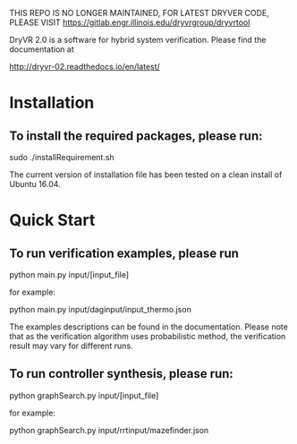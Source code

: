 THIS REPO IS NO LONGER MAINTAINED, FOR LATEST DRYVER CODE, PLEASE VISIT
https://gitlab.engr.illinois.edu/dryvrgroup/dryvrtool


DryVR 2.0 is a software for hybrid system verification. Please find the documentation at 

http://dryvr-02.readthedocs.io/en/latest/

Installation
==================
To install the required packages, please run:
-------------------------------------------------------------
sudo ./installRequirement.sh

The current version of installation file has been tested on a clean install of Ubuntu 16.04. 

Quick Start
==================
To run verification examples, please run 
-------------------------------------------------------------
python main.py input/[input_file]

for example:

python main.py input/daginput/input_thermo.json

The examples descriptions can be found in the documentation. Please note that as the verification algorithm uses probabilistic method, the verification result may vary for different runs.


To run controller synthesis, please run:
------------------------------------------------------------
python graphSearch.py input/[input_file]

for example:

python graphSearch.py input/rrtinput/mazefinder.json

